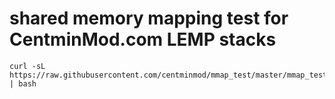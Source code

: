 shared memory mapping test for CentminMod.com LEMP stacks
===

```
curl -sL https://raw.githubusercontent.com/centminmod/mmap_test/master/mmap_test.sh | bash
```